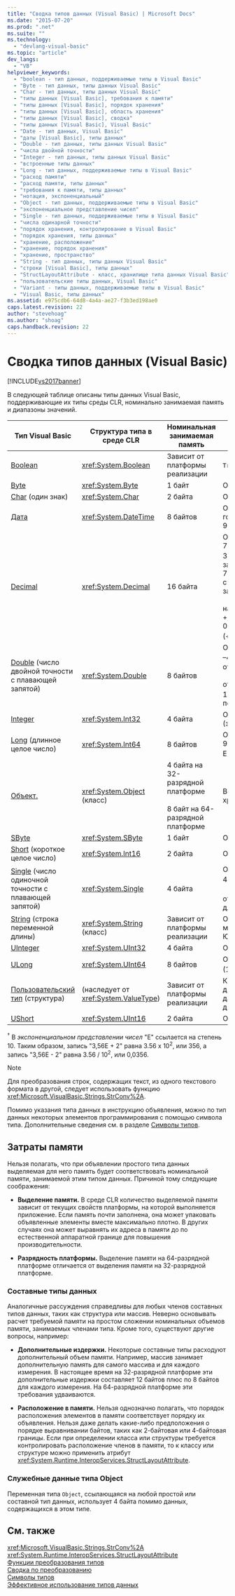 ```yaml
---
title: "Сводка типов данных (Visual Basic) | Microsoft Docs"
ms.date: "2015-07-20"
ms.prod: ".net"
ms.suite: ""
ms.technology: 
  - "devlang-visual-basic"
ms.topic: "article"
dev_langs: 
  - "VB"
helpviewer_keywords: 
  - "boolean - тип данных, поддерживаемые типы в Visual Basic"
  - "Byte - тип данных, типы данных Visual Basic"
  - "Char - тип данных, типы данных Visual Basic"
  - "типы данных [Visual Basic], требования к памяти"
  - "типы данных [Visual Basic], порядок хранения"
  - "типы данных [Visual Basic], область хранения"
  - "типы данных [Visual Basic], сводка"
  - "типы данных [Visual Basic], Visual Basic"
  - "Date - тип данных, Visual Basic"
  - "даты [Visual Basic], типы данных"
  - "Double - тип данных, типы данных Visual Basic"
  - "числа двойной точности"
  - "Integer - тип данных, типы данных Visual Basic"
  - "встроенные типы данных"
  - "Long - тип данных, поддерживаемые типы в Visual Basic"
  - "расход памяти"
  - "расход памяти, типы данных"
  - "требования к памяти, типы данных"
  - "нотация, экспоненциальный"
  - "Object - тип данных, поддерживаемые типы в Visual Basic"
  - "экспоненциальное представление чисел"
  - "Single - тип данных, поддерживаемые типы в Visual Basic"
  - "числа одинарной точности"
  - "порядок хранения, контролирование в Visual Basic"
  - "порядок хранения, типы данных"
  - "хранение, расположение"
  - "хранение, порядок хранения"
  - "хранение, пространство"
  - "String - тип данных, типы данных Visual Basic"
  - "строки [Visual Basic], типы данных"
  - "StructLayoutAttribute - класс, хранилище типа данных Visual Basic"
  - "пользовательские типы данных, Visual Basic"
  - "Variant - типы данных, поддерживаемые типы в Visual Basic"
  - "Visual Basic, типы данных"
ms.assetid: e975cdb6-64d8-4a4a-ae27-f3b3ed198ae0
caps.latest.revision: 22
author: "stevehoag"
ms.author: "shoag"
caps.handback.revision: 22
---
```

# Сводка типов данных (Visual Basic)
[!INCLUDE[vs2017banner](../../../visual-basic/includes/vs2017banner.md)]

В следующей таблице описаны типы данных Visual Basic, поддерживающие их типы среды CLR, номинально занимаемая память и диапазоны значений.  
  
|Тип Visual Basic|Структура типа в среде CLR|Номинальная занимаемая память|Диапазон значений|  
|----------------------|--------------------------------|-----------------------------------|-----------------------|  
|[Boolean](../../../visual-basic/language-reference/data-types/boolean-data-type.md)|<xref:System.Boolean>|Зависит от платформы реализации|`True` или `False`|  
|[Byte](../../../visual-basic/language-reference/data-types/byte-data-type.md)|<xref:System.Byte>|1 байт|От 0 до 255 \(беззнаковый\).|  
|[Char](../../../visual-basic/language-reference/data-types/char-data-type.md) \(один знак\)|<xref:System.Char>|2 байта|От 0 до 65535 \(беззнаковый\).|  
|[Дата](../../../visual-basic/language-reference/data-types/date-data-type.md)|<xref:System.DateTime>|8 байтов|От 0:00:00 \(полночь\) 1 января 0001 года до 11:59:59 вечера 31 декабря 9999 года.|  
|[Decimal](../../../visual-basic/language-reference/data-types/decimal-data-type.md)|<xref:System.Decimal>|16 байта|От 0 до \+\/–79 228 162 514 264 337 593 543 950 335 \(\+\/–7,9... E \+ 28\) <sup>†</sup> без десятичной запятой; от 0 до \+\/–7,9228162514264337593543950335 с 28 разрядами справа от десятичной запятой;<br /><br /> наименьшее ненулевое число — это \+\/–0,0000000000000000000000000001 \(\+\/–1E–28\) <sup>†</sup>|  
|[Double](../../../visual-basic/language-reference/data-types/double-data-type.md) \(число двойной точности с плавающей запятой\)|<xref:System.Double>|8 байтов|От –1,79769313486231570E\+308 до –4.94065645841246544E–324 <sup>†</sup> для отрицательных значений;<br /><br /> от 4,94065645841246544E–324 до 1,79769313486231570E\+308 <sup>†</sup> для положительных значений|  
|[Integer](../../../visual-basic/language-reference/data-types/integer-data-type.md)|<xref:System.Int32>|4 байта|От –2 147 483 648 до 2 147 483 647 \(знаковый\)|  
|[Long](../../../visual-basic/language-reference/data-types/long-data-type.md) \(длинное целое число\)|<xref:System.Int64>|8 байтов|От –9 223 372 036 854 775 808 до 9 223 372 036 854 775 807 \(9,2... E\+18 <sup>†</sup>\) \(знаковый\)|  
|[Объект.](../../../visual-basic/language-reference/data-types/object-data-type.md)|<xref:System.Object> \(класс\)|4 байта на 32\-разрядной платформе<br /><br /> 8 байт на 64\-разрядной платформе|В переменной типа `Object` может храниться значение любого типа.|  
|[SByte](../../../visual-basic/language-reference/data-types/sbyte-data-type.md)|<xref:System.SByte>|1 байт|От –128 до 127 \(знаковый\)|  
|[Short](../../../visual-basic/language-reference/data-types/short-data-type.md) \(короткое целое число\)|<xref:System.Int16>|2 байта|От –32 768 до 32 767 \(знаковый\)|  
|[Single](../../../visual-basic/language-reference/data-types/single-data-type.md) \(число одиночной точности с плавающей запятой\)|<xref:System.Single>|4 байта|От –3,4028235E\+38 до –1,401298E–45 <sup>†</sup> для отрицательных значений;<br /><br /> от 1,401298E–45 до 3,4028235E\+38 <sup>†</sup> для положительных значений|  
|[String](../../../visual-basic/language-reference/data-types/string-data-type.md) \(строка переменной длины\)|<xref:System.String> \(класс\)|Зависит от платформы реализации|От 0 до приблизительно 2 миллиардов знаков в кодировке Юникод.|  
|[UInteger](../../../visual-basic/language-reference/data-types/uinteger-data-type.md)|<xref:System.UInt32>|4 байта|От 0 до 4 294 967 295 \(беззнаковый\).|  
|[ULong](../../../visual-basic/language-reference/data-types/ulong-data-type.md)|<xref:System.UInt64>|8 байтов|От 0 до 18 446 744 073 709 551 615 \(1,8... E\+19 <sup>†</sup>\) \(знаковый\)|  
|[Пользовательский тип](../../../visual-basic/language-reference/data-types/user-defined-data-type.md) \(структура\)|\(наследует от <xref:System.ValueType>\)|Зависит от платформы реализации|Каждый член структуры имеет диапазон, определяемый его типом данных и не зависящий от диапазонов других членов.|  
|[UShort](../../../visual-basic/language-reference/data-types/ushort-data-type.md)|<xref:System.UInt16>|2 байта|От 0 до 65 535 \(беззнаковый\)|  
  
 <sup>†</sup> В *экспоненциальном представлении чисел* "E" ссылается на степень 10.  Таким образом, запись "3,56E \+ 2" равна 3.56 x 10<sup>2</sup>, или 356, а запись "3,56E \- 2" равна 3.56 \/ 10<sup>2</sup>, или 0,0356.  
  
> [!NOTE]
>  Для преобразования строк, содержащих текст, из одного текстового формата в другой, следует использовать функцию <xref:Microsoft.VisualBasic.Strings.StrConv%2A>.  
  
 Помимо указания типа данных в инструкцию объявления, можно по тип данных некоторых элементов программирования с помощью символа типа.  Дополнительные сведения см. в разделе [Символы типов](../../../visual-basic/programming-guide/language-features/data-types/type-characters.md).  
  
## Затраты памяти  
 Нельзя полагать, что при объявлении простого типа данных выделяемая для него память будет соответствовать номинальной памяти, занимаемой этим типом данных.  Причиной тому следующие соображения:  
  
-   **Выделение памяти.** В среде CLR количество выделяемой памяти зависит от текущих свойств платформы, на которой выполняется приложение.  Если память почти заполнена, она может упаковать объявленные элементы вместе максимально плотно.  В других случаях она может выравнять их адреса в памяти до по естественной аппаратной границе для повышения производительности.  
  
-   **Разрядность платформы.** Выделение памяти на 64\-разрядной платформе отличается от выделения памяти на 32\-разрядной платформе.  
  
### Составные типы данных  
 Аналогичные рассуждения справедливы для любых членов составных типов данных, таких как структура или массив.  Неверно основывать расчет требуемой памяти на простом сложении номинальных объемов памяти, занимаемых членами типа.  Кроме того, существуют другие вопросы, например:  
  
-   **Дополнительные издержки.** Некоторые составные типы расходуют дополнительный объем памяти.  Например, массив занимает дополнительную память для самого массива и для каждого измерения.  В настоящее время на 32\-разрядной платформе эти дополнительные издержки составляет 12 байтов плюс по 8 байтов для каждого измерения.  На 64\-разрядной платформе эти требования удваиваются.  
  
-   **Расположение в памяти.** Нельзя однозначно полагать, что порядок расположения элементов в памяти соответствует порядку их объявления.  Нельзя даже делать какие\-либо предположения о порядке выравнивании байтов, таких как 2\-байтовая или 4\-байтовая границы.  Если при определении класса или структуры требуется контролировать расположение членов в памяти, то к классу или структуре можно применить атрибут <xref:System.Runtime.InteropServices.StructLayoutAttribute>.  
  
### Служебные данные типа Object  
 Переменная типа `Object`, ссылающаяся на любой простой или составной тип данных, использует 4 байта помимо данных, содержащихся в этом типе.  
  
## См. также  
 <xref:Microsoft.VisualBasic.Strings.StrConv%2A>   
 <xref:System.Runtime.InteropServices.StructLayoutAttribute>   
 [Функции преобразования типов](../../../visual-basic/language-reference/functions/type-conversion-functions.md)   
 [Сводка по преобразованию](../../../visual-basic/language-reference/keywords/conversion-summary.md)   
 [Символы типов](../../../visual-basic/programming-guide/language-features/data-types/type-characters.md)   
 [Эффективное использование типов данных](../../../visual-basic/programming-guide/language-features/data-types/efficient-use-of-data-types.md)